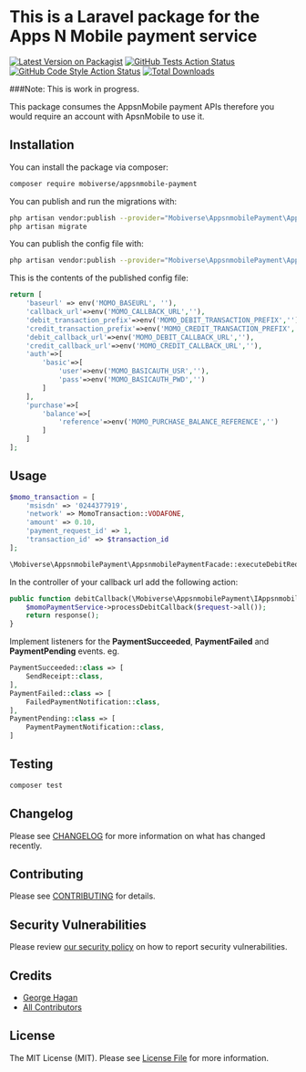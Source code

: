 # This is a Laravel package for the Apps N Mobile payment service

[![Latest Version on Packagist](https://img.shields.io/packagist/v/mobiverse/appsnmobile-payment.svg?style=flat-square)](https://packagist.org/packages/mobiverse/appsnmobile-payment)
[![GitHub Tests Action Status](https://img.shields.io/github/workflow/status/mobiverse/appsnmobile-payment/run-tests?label=tests)](https://github.com/mobiverse/appsnmobile-payment/actions?query=workflow%3Arun-tests+branch%3Amain)
[![GitHub Code Style Action Status](https://img.shields.io/github/workflow/status/mobiverse/appsnmobile-payment/Check%20&%20fix%20styling?label=code%20style)](https://github.com/mobiverse/appsnmobile-payment/actions?query=workflow%3A"Check+%26+fix+styling"+branch%3Amain)
[![Total Downloads](https://img.shields.io/packagist/dt/mobiverse/appsnmobile-payment.svg?style=flat-square)](https://packagist.org/packages/mobiverse/appsnmobile-payment)

###Note: This is work in progress.

This package consumes the AppsnMobile payment APIs therefore you would require an account with ApsnMobile to use it.


## Installation

You can install the package via composer:

```bash
composer require mobiverse/appsnmobile-payment
```

You can publish and run the migrations with:

```bash
php artisan vendor:publish --provider="Mobiverse\AppsnmobilePayment\AppsnmobilePaymentServiceProvider" --tag="appsnmobile-payment-migrations"
php artisan migrate
```

You can publish the config file with:
```bash
php artisan vendor:publish --provider="Mobiverse\AppsnmobilePayment\AppsnmobilePaymentServiceProvider" --tag="appsnmobile-payment-config"
```

This is the contents of the published config file:

```php
return [
    'baseurl' => env('MOMO_BASEURL', ''),
    'callback_url'=>env('MOMO_CALLBACK_URL',''),
    'debit_transaction_prefix'=>env('MOMO_DEBIT_TRANSACTION_PREFIX',''),
    'credit_transaction_prefix'=>env('MOMO_CREDIT_TRANSACTION_PREFIX',''),
    'debit_callback_url'=>env('MOMO_DEBIT_CALLBACK_URL',''),
    'credit_callback_url'=>env('MOMO_CREDIT_CALLBACK_URL',''),
    'auth'=>[
        'basic'=>[
            'user'=>env('MOMO_BASICAUTH_USR',''),
            'pass'=>env('MOMO_BASICAUTH_PWD','')
        ]
    ],
    'purchase'=>[
        'balance'=>[
            'reference'=>env('MOMO_PURCHASE_BALANCE_REFERENCE','')
        ]
    ]
];
```

## Usage

```php
$momo_transaction = [
    'msisdn' => '0244377919',
    'network' => MomoTransaction::VODAFONE,
    'amount' => 0.10,
    'payment_request_id' => 1,
    'transaction_id' => $transaction_id
];

\Mobiverse\AppsnmobilePayment\AppsnmobilePaymentFacade::executeDebitRequest($momo_transaction);
```
In the controller of your callback url add the following action:
```php
public function debitCallback(\Mobiverse\AppsnmobilePayment\IAppsnmobilePayment $momoPaymentService, Request $request){
    $momoPaymentService->processDebitCallback($request->all());
    return response();
}
```

Implement listeners for the **PaymentSucceeded**, **PaymentFailed** and **PaymentPending** events. eg.
```php
PaymentSucceeded::class => [
    SendReceipt::class,
],
PaymentFailed::class => [
    FailedPaymentNotification::class,
],
PaymentPending::class => [
    PaymentPaymentNotification::class,
]
```

## Testing

```bash
composer test
```

## Changelog

Please see [CHANGELOG](CHANGELOG.md) for more information on what has changed recently.

## Contributing

Please see [CONTRIBUTING](.github/CONTRIBUTING.md) for details.

## Security Vulnerabilities

Please review [our security policy](../../security/policy) on how to report security vulnerabilities.

## Credits

- [George Hagan](https://github.com/georgekofihagan)
- [All Contributors](../../contributors)

## License

The MIT License (MIT). Please see [License File](LICENSE.md) for more information.
